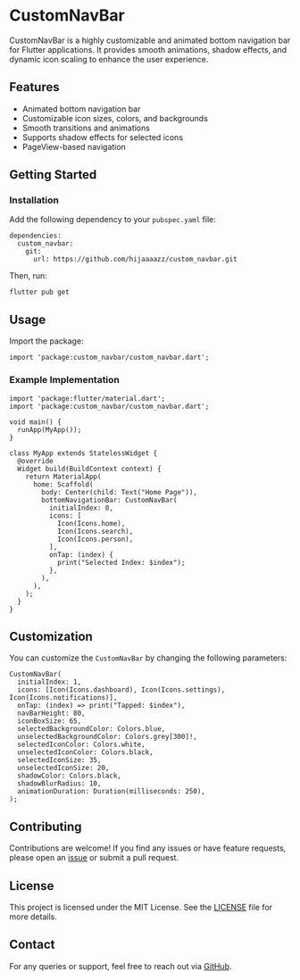 # CustomNavBar

CustomNavBar is a highly customizable and animated bottom navigation bar for Flutter applications. It provides smooth animations, shadow effects, and dynamic icon scaling to enhance the user experience.

## Features

- Animated bottom navigation bar
- Customizable icon sizes, colors, and backgrounds
- Smooth transitions and animations
- Supports shadow effects for selected icons
- PageView-based navigation

## Getting Started

### Installation

Add the following dependency to your `pubspec.yaml` file:

```
dependencies:
  custom_navbar:
    git:
      url: https://github.com/hijaaaazz/custom_navbar.git
```

Then, run:

```
flutter pub get
```

## Usage

Import the package:

```
import 'package:custom_navbar/custom_navbar.dart';
```

### Example Implementation

```
import 'package:flutter/material.dart';
import 'package:custom_navbar/custom_navbar.dart';

void main() {
  runApp(MyApp());
}

class MyApp extends StatelessWidget {
  @override
  Widget build(BuildContext context) {
    return MaterialApp(
      home: Scaffold(
        body: Center(child: Text("Home Page")),
        bottomNavigationBar: CustomNavBar(
          initialIndex: 0,
          icons: [
            Icon(Icons.home),
            Icon(Icons.search),
            Icon(Icons.person),
          ],
          onTap: (index) {
            print("Selected Index: $index");
          },
        ),
      ),
    );
  }
}
```

## Customization

You can customize the `CustomNavBar` by changing the following parameters:

```
CustomNavBar(
  initialIndex: 1,
  icons: [Icon(Icons.dashboard), Icon(Icons.settings), Icon(Icons.notifications)],
  onTap: (index) => print("Tapped: $index"),
  navBarHeight: 80,
  iconBoxSize: 65,
  selectedBackgroundColor: Colors.blue,
  unselectedBackgroundColor: Colors.grey[300]!,
  selectedIconColor: Colors.white,
  unselectedIconColor: Colors.black,
  selectedIconSize: 35,
  unselectedIconSize: 20,
  shadowColor: Colors.black,
  shadowBlurRadius: 10,
  animationDuration: Duration(milliseconds: 250),
);
```

## Contributing

Contributions are welcome! If you find any issues or have feature requests, please open an [issue](https://github.com/hijaaaazz/custom_navbar/issues) or submit a pull request.

## License

This project is licensed under the MIT License. See the [LICENSE](https://github.com/hijaaaazz/custom_navbar/blob/main/LICENSE) file for more details.

## Contact

For any queries or support, feel free to reach out via [GitHub](https://github.com/hijaaaazz/custom_navbar).

